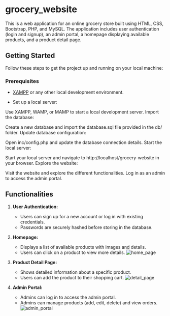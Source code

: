 # grocery_website
This is a web application for an online grocery store built using HTML, CSS, Bootstrap, PHP, and MySQL. The application includes user authentication (login and signup), an admin portal, a homepage displaying available products, and a product detail page.

## Getting Started

Follow these steps to get the project up and running on your local machine:

### Prerequisites

- [XAMPP](https://www.apachefriends.org/index.html) or any other local development environment.

- Set up a local server:

Use XAMPP, WAMP, or MAMP to start a local development server.
Import the database:

Create a new database and import the database.sql file provided in the db/ folder.
Update database configuration:

Open inc/config.php and update the database connection details.
Start the local server:

Start your local server and navigate to http://localhost/grocery-website in your browser.
Explore the website:

Visit the website and explore the different functionalities.
Log in as an admin to access the admin portal.

## Functionalities

1. **User Authentication:**
   - Users can sign up for a new account or log in with existing credentials.
   - Passwords are securely hashed before storing in the database.

2. **Homepage:**
   - Displays a list of available products with images and details.
   - Users can click on a product to view more details.
![home_page](https://github.com/Gagandeep-sehjal/grocery_website/assets/83236527/ce1a8439-97d3-40d0-b8a8-93ca77298334)

3. **Product Detail Page:**
   - Shows detailed information about a specific product.
   - Users can add the product to their shopping cart.
![detail_page](https://github.com/Gagandeep-sehjal/grocery_website/assets/83236527/da5497f0-b0fd-44b5-8e5c-9a0f4d589927)

4. **Admin Portal:**
   - Admins can log in to access the admin portal.
   - Admins can manage products (add, edit, delete) and view orders.
![admin_portal](https://github.com/Gagandeep-sehjal/grocery_website/assets/83236527/b797d02c-43fb-45b4-af81-3d1c24b664fc)
